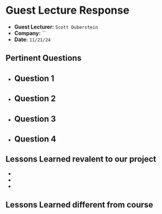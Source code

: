 # Guest Lecture Response
* **Guest Lecturer:** `Scott Duberstein`
* **Company:** ``
* **Date:** `11/21/24`



## Pertinent Questions
* Question 1
    - 

* Question 2
    - 

* Question 3
    - 

* Question 4
    - 

## Lessons Learned revalent to our project

* 

* 

* 

## Lessons Learned different from course
 
